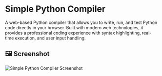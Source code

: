 # Simple Python Compiler

A web-based Python compiler that allows you to write, run, and test Python code directly in your browser. Built with modern web technologies, it provides a professional coding experience with syntax highlighting, real-time execution, and user input handling.

## 🖼️ Screenshot

![Simple Python Compiler Screenshot](screenshot.png)
